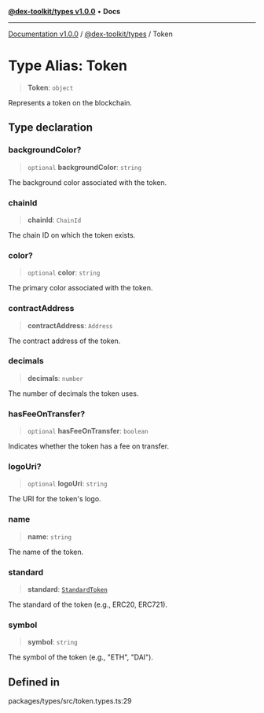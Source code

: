 [**@dex-toolkit/types v1.0.0**](../README.md) • **Docs**

***

[Documentation v1.0.0](../../../packages.md) / [@dex-toolkit/types](../README.md) / Token

# Type Alias: Token

> **Token**: `object`

Represents a token on the blockchain.

## Type declaration

### backgroundColor?

> `optional` **backgroundColor**: `string`

The background color associated with the token.

### chainId

> **chainId**: `ChainId`

The chain ID on which the token exists.

### color?

> `optional` **color**: `string`

The primary color associated with the token.

### contractAddress

> **contractAddress**: `Address`

The contract address of the token.

### decimals

> **decimals**: `number`

The number of decimals the token uses.

### hasFeeOnTransfer?

> `optional` **hasFeeOnTransfer**: `boolean`

Indicates whether the token has a fee on transfer.

### logoUri?

> `optional` **logoUri**: `string`

The URI for the token's logo.

### name

> **name**: `string`

The name of the token.

### standard

> **standard**: [`StandardToken`](StandardToken.md)

The standard of the token (e.g., ERC20, ERC721).

### symbol

> **symbol**: `string`

The symbol of the token (e.g., "ETH", "DAI").

## Defined in

packages/types/src/token.types.ts:29
